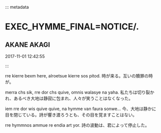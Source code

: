 ::: metadata

# EXEC_HYMME_FINAL=NOTICE/.

## AKANE AKAGI

2017-11-01 12:42:55

:::

rre kierre bexm here, alroetsue kierre sos pitod.
時が来る。互いの贖罪の時が。

merra chs sik, rre dor chs quive, omnis walasye na yaha.
私たちは切り裂かれ、あるべき大地は静寂に包まれ、人々が笑うことはなくなった。

iem rre dor wis quive quive, na hymme van faura sonwe...
今、大地は静かに目を閉じている。詩が響き渡ろうとも、その目を覚ますことはない。

rre hymmnos ammue re endia art yor.
詩の波動は、君によって停止した。
